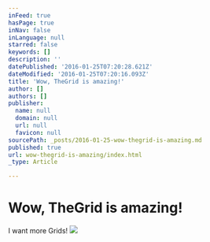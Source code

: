 ```yaml
---
inFeed: true
hasPage: true
inNav: false
inLanguage: null
starred: false
keywords: []
description: ''
datePublished: '2016-01-25T07:20:28.621Z'
dateModified: '2016-01-25T07:20:16.093Z'
title: 'Wow, TheGrid is amazing!'
author: []
authors: []
publisher:
  name: null
  domain: null
  url: null
  favicon: null
sourcePath: _posts/2016-01-25-wow-thegrid-is-amazing.md
published: true
url: wow-thegrid-is-amazing/index.html
_type: Article

---
```

# Wow, TheGrid is amazing!

I want more Grids!
![](https://the-grid-user-content.s3-us-west-2.amazonaws.com/4fd7090b-f3b7-469f-b406-9c6f0a2a0618.jpg)